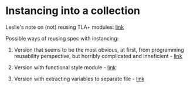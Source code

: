 # Instancing into a collection

Leslie's note on (not) reusing TLA+ modules: [link](https://groups.google.com/forum/#!topic/tlaplus/BHBNTkJ2QFE)

Possible ways of reusing spec with instancing:

1. Version that seems to be the most obvious, at first,
  from programming reusability perspective,
  but horribly complicated and inneficient - [link](TlaInstanceIntoCollection1.tla)

1. Version with functional style module - [link](TlaInstanceIntoCollection2.tla)

1. Version with extracting variables to separate file - [link](TlaInstanceIntoCollection3.tla)
